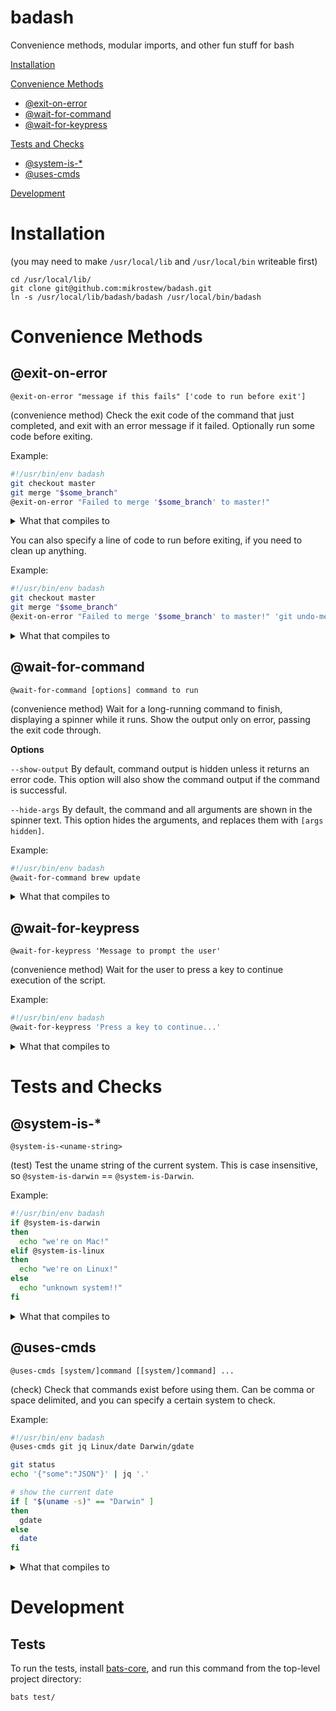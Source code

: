 # badash

Convenience methods, modular imports, and other fun stuff for bash

[Installation](#installation)

[Convenience Methods](#convenience-methods)
* [@exit-on-error](#exit-on-error)
* [@wait-for-command](#wait-for-command)
* [@wait-for-keypress](#wait-for-keypress)

[Tests and Checks](#tests-and-checks)
* [@system-is-\*](#system-is-)
* [@uses-cmds](#uses-cmds)

[Development](#development)

# Installation

(you may need to make `/usr/local/lib` and `/usr/local/bin` writeable first)

```
cd /usr/local/lib/
git clone git@github.com:mikrostew/badash.git
ln -s /usr/local/lib/badash/badash /usr/local/bin/badash
```

# Convenience Methods

## @exit-on-error

`@exit-on-error "message if this fails" ['code to run before exit']`

(convenience method) Check the exit code of the command that just completed, and exit with an error message if it failed. Optionally run some code before exiting.

Example:

```bash
#!/usr/bin/env badash
git checkout master
git merge "$some_branch"
@exit-on-error "Failed to merge '$some_branch' to master!"
```

<details>
  <summary>What that compiles to</summary>

```bash
#!/usr/bin/env bash
git checkout master
git merge "$some_branch"
exit_code="$?"
if [ "$exit_code" -ne 0 ]
then
  echo "Failed to merge '$some_branch' to master!" >&2
  exit "$exit_code"
fi
```
</details>

You can also specify a line of code to run before exiting, if you need to clean up anything.

Example:

```bash
#!/usr/bin/env badash
git checkout master
git merge "$some_branch"
@exit-on-error "Failed to merge '$some_branch' to master!" 'git undo-merge-somehow'
```

<details>
  <summary>What that compiles to</summary>

```bash
#!/usr/bin/env bash
git checkout master
git merge "$some_branch"
exit_code="$?"
if [ "$exit_code" -ne 0 ]
then
  echo "Failed to merge '$some_branch' to master!" >&2
  git undo-merge-somehow
  exit "$exit_code"
fi
```
</details>


## @wait-for-command

`@wait-for-command [options] command to run`

(convenience method) Wait for a long-running command to finish, displaying a spinner while it runs. Show the output only on error, passing the exit code through.

**Options**

`--show-output` By default, command output is hidden unless it returns an error code. This option will also show the command output if the command is successful.

`--hide-args` By default, the command and all arguments are shown in the spinner text. This option hides the arguments, and replaces them with `[args hidden]`.

Example:

```bash
#!/usr/bin/env badash
@wait-for-command brew update
```

<details>
  <summary>What that compiles to</summary>

```bash
#!/usr/bin/env bash
COLOR_FG_BOLD_GREEN='\033[1;32m'
COLOR_FG_GREEN='\033[0;32m'
COLOR_FG_RED='\033[0;31m'
COLOR_RESET='\033[0m'
if [ "$(uname -s)" == 'Darwin' ]; then DATE_CMD=gdate; else DATE_CMD=date; fi
# show a busy spinner while command is running
# and only show output if there is an error
gen::wait-for-command() {
  # flags
  #  --show-output: always show command output
  if [ "$1" == "--show-output" ]
  then
    local show_output="true"
    shift
  fi
  # rest of the input is a command array
  local cmd_string="$@"

  # calculate things for the output
  local spin_chars='⠋⠙⠹⠸⠼⠴⠦⠧⠇⠏' # braille dots
  local num_chars=${#spin_chars}
  local total_length=$(( 2 + ${#cmd_string} ))

  # capture when the command was started
  local cmd_start_time=$($DATE_CMD +%s%3N)

  # start the spinner running async, and get its PID
  (
    # wait for the command to complete, showing a busy spinner
    i=0
    while :
    do
      i=$(( (i + 1) % num_chars ))
      printf "\r${spin_chars:$i:1} ${COLOR_FG_BOLD_GREEN}running${COLOR_RESET} '${cmd_string}'" >&2
      sleep 0.1
    done
  ) & disown
  local spinner_pid="$!"

  # run the command, capturing its output (both stdout and stderr)
  cmd_output="$("$@" 2>&1)"
  local exit_code="$?"

  # kill the spinner process
  kill "$spinner_pid"

  # calculate total runtime (approx)
  local cmd_stop_time=$($DATE_CMD +%s%3N)
  local cmd_run_time=$((cmd_stop_time - cmd_start_time))

  # TODO: attempt to clean up, depending on option (doesn't always work)
  # but still check if it failed?
  #printf "\r%-${total_length}s\r" ' ' >&2

  printf "\r  ${COLOR_FG_BOLD_GREEN}ran${COLOR_RESET} '$cmd_string' (${cmd_run_time}ms)" >&2

  # check that the command was successful
  if [ "$exit_code" == 0 ]
  then
    printf " [${COLOR_FG_GREEN}OK${COLOR_RESET}]\n"
    # show output if configured
    if [ "$show_output" == "true" ]; then echo "$cmd_output"; fi
  else
    printf " [${COLOR_FG_RED}ERROR${COLOR_RESET}]\n"
    # if it fails, show the command output
    echo "$cmd_output"
  fi
}
gen::wait-for-command brew update
```
</details>


## @wait-for-keypress

`@wait-for-keypress 'Message to prompt the user'`

(convenience method) Wait for the user to press a key to continue execution of the script.

Example:

```bash
#!/usr/bin/env badash
@wait-for-keypress 'Press a key to continue...'
```

<details>
  <summary>What that compiles to</summary>

```bash
#!/usr/bin/env bash
echo -n 'Press a key to continue...'
read -n1 -s
```
</details>


# Tests and Checks

## @system-is-*

`@system-is-<uname-string>`

(test) Test the uname string of the current system. This is case insensitive, so `@system-is-darwin` == `@system-is-Darwin`.

Example:

```bash
#!/usr/bin/env badash
if @system-is-darwin
then
  echo "we're on Mac!"
elif @system-is-linux
then
  echo "we're on Linux!"
else
  echo "unknown system!!"
fi
```

<details>
  <summary>What that compiles to</summary>

```bash
#!/usr/bin/env bash
if [ "$(uname -s | tr '[:upper:]' '[:lower:]')" == "darwin" ]
then
  echo "we're on Mac!"
elif [ "$(uname -s | tr '[:upper:]' '[:lower:]')" == "linux" ]
then
  echo "we're on Linux!"
else
  echo "unknown system!!"
fi
```
</details>


## @uses-cmds

`@uses-cmds [system/]command [[system/]command] ... `

(check) Check that commands exist before using them. Can be comma or space delimited, and you can specify a certain system to check.

Example:

```bash
#!/usr/bin/env badash
@uses-cmds git jq Linux/date Darwin/gdate

git status
echo '{"some":"JSON"}' | jq '.'

# show the current date
if [ "$(uname -s)" == "Darwin" ]
then
  gdate
else
  date
fi
```

<details>
  <summary>What that compiles to</summary>

```bash
#!/usr/bin/env bash
gen::req-check() {
  if [ ! $(command -v $2) ]; then
    echo "test-compile: Required command '$2' not found" >&2
    printf -v "$1" "1"
  fi
}
_gen_cmd_check_rtn=0
[ "$(uname -s)" == 'Darwin' ] && gen::req-check _gen_cmd_check_rtn gdate
[ "$(uname -s)" == 'Linux' ] && gen::req-check _gen_cmd_check_rtn date
gen::req-check _gen_cmd_check_rtn git
gen::req-check _gen_cmd_check_rtn jq
if [ "$_gen_cmd_check_rtn" != 0 ]; then exit $_gen_cmd_check_rtn; fi

git status
echo '{"some":"JSON"}' | jq '.'

# show the current date
if [ "$(uname -s)" == "Darwin" ]
then
  gdate
else
  date
fi
```
</details>



# Development

## Tests

To run the tests, install [bats-core](https://github.com/bats-core/bats-core), and run this command from the top-level project directory:

```
bats test/
```
